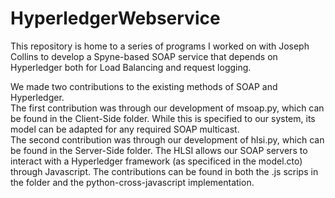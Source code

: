 # HyperledgerWebservice
This repository is home to a series of programs I worked on with Joseph Collins to develop a Spyne-based SOAP service that depends on Hyperledger both for Load Balancing and request logging.

We made two contributions to the existing methods of SOAP and Hyperledger.  
The first contribution was through our development of msoap.py, which can be found in the Client-Side folder.  While this is specified to our system, its model can be adapted for any required SOAP multicast.  
The second contribution was through our development of hlsi.py, which can be found in the Server-Side folder.  The HLSI allows our SOAP servers to interact with a Hyperledger framework (as specificed in the model.cto) through Javascript.  The contributions can be found in both the .js scrips in the folder and the python-cross-javascript implementation.